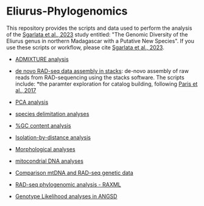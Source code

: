 # Eliurus-Phylogenomics

This repository provides the scripts and data used to perform the analysis of the [Sgarlata et al., 2023](https://www.biorxiv.org/content/10.1101/2022.10.21.513246v1) study entitled: "The Genomic Diversity of the Eliurus genus in northern Madagascar with a Putative New Species".
If you use these scripts or workflow, please cite [Sgarlata et al., 2023](https://www.biorxiv.org/content/10.1101/2022.10.21.513246v1).

* [ADMIXTURE analysis](ADMIXTURE)

* [de novo RAD-seq data assembly in stacks](stacks): de-novo assembly of raw reads from RAD-sequencing using the stacks software. The scripts include:
      *the paramter exploration for catalog building, following [Paris et al., 2017](https://besjournals.onlinelibrary.wiley.com/doi/10.1111/2041-210X.12775)

* [PCA analysis](pca)

* [species delimitation analyses](BPP_and_gdi)

* [%GC content analysis](GCcontent)

* [Isolation-by-distance analysis](IBD)

* [Morphological analyses](morphology)

* [mitocondrial DNA analyses](mtDNA_analyses)

* [Comparison mtDNA and RAD-seq genetic data](mtDNAvsRAD)

* [RAD-seq phylogenomic analysis - RAXML](RAXML)

* [Genotype Likelihood analyses in ANGSD](ANGSD)
